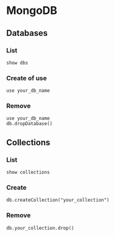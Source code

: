 # MongoDB

## Databases

### List

    show dbs

### Create of use

    use your_db_name

### Remove

    use your_db_name
    db.dropDatabase()

## Collections

### List

    show collections

### Create

    db.createCollection("your_collection")

### Remove

    db.your_collection.drop()
